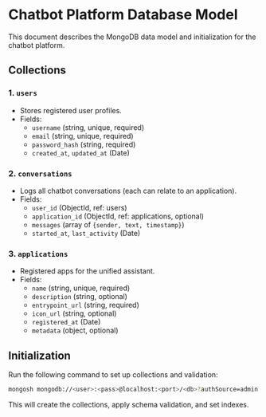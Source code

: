 # Chatbot Platform Database Model

This document describes the MongoDB data model and initialization for the chatbot platform.

## Collections

### 1. `users`
- Stores registered user profiles.
- Fields:
  - `username` (string, unique, required)
  - `email` (string, unique, required)
  - `password_hash` (string, required)
  - `created_at`, `updated_at` (Date)

### 2. `conversations`
- Logs all chatbot conversations (each can relate to an application).
- Fields:
  - `user_id` (ObjectId, ref: users)
  - `application_id` (ObjectId, ref: applications, optional)
  - `messages` (array of `{sender, text, timestamp}`)
  - `started_at`, `last_activity` (Date)

### 3. `applications`
- Registered apps for the unified assistant.
- Fields:
  - `name` (string, unique, required)
  - `description` (string, optional)
  - `entrypoint_url` (string, required)
  - `icon_url` (string, optional)
  - `registered_at` (Date)
  - `metadata` (object, optional)

## Initialization

Run the following command to set up collections and validation:
```sh
mongosh mongodb://<user>:<pass>@localhost:<port>/<db>?authSource=admin db_init.js
```
This will create the collections, apply schema validation, and set indexes.
